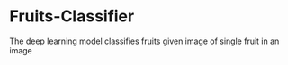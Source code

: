 # Fruits-Classifier
The deep learning model classifies fruits given image of single fruit in an image
